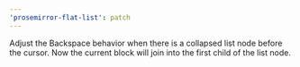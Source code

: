 ```yaml
---
'prosemirror-flat-list': patch
---
```


Adjust the Backspace behavior when there is a collapsed list node before the cursor. Now the current block will join into the first child of the list node.
